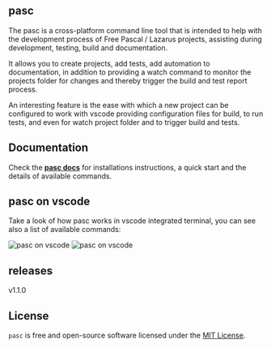 ## pasc
The pasc is a cross-platform command line tool that is intended to help with the development process of Free Pascal / Lazarus projects, assisting during development, testing, build and documentation.

It allows you to create projects, add tests, add automation to documentation, in addition to providing a watch command to monitor the projects folder for changes and thereby trigger the build and test report process.

An interesting feature is the ease with which a new project can be configured to work with vscode providing configuration files for build, to run tests, and even for watch project folder and to trigger build and tests.

## Documentation

Check the [**pasc docs**](https://leandro-lprsoft.github.io/pasc/) for installations instructions, a quick start and the details of available commands.

## pasc on vscode

Take a look of how pasc works in vscode integrated terminal, you can see also a list of available commands:

![pasc on vscode](./docs/generate/pasc_help_dark.jpg#gh-dark-mode-only)
![pasc on vscode](./docs/generate/pasc_help_light.jpg#gh-light-mode-only)

## releases
v1.1.0

## License

`pasc` is free and open-source software licensed under the [MIT License](https://github.com/leandro-lprsoft/pasc/blob/master/LICENSE). 
